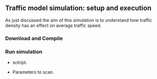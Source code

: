 ## Traffic model simulation: setup and execution

As just discussed the aim of this simulation is to understand how traffic density has an effect on average traffic speed.



### Download and Compile



### Run simulation


- sctript.


- Parameters to scan.


